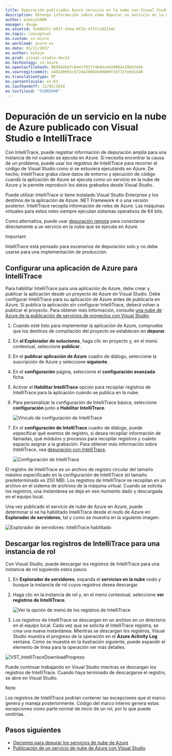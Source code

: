 ```yaml
---
title: Depuración publicados Azure servicio en la nube con Visual Studio e IntelliTrace | Microsoft Docs
description: Obtenga información sobre cómo depurar un servicio en la nube con Visual Studio e IntelliTrace
author: mikejo5000
manager: douge
ms.assetid: 5e6662fc-b917-43ea-bf2b-4f2fc3d213dc
ms.topic: conceptual
ms.custom: vs-azure
ms.workload: azure-vs
ms.date: 03/21/2017
ms.author: mikejo
ms.prod: visual-studio-dev14
ms.technology: vs-azure
ms.openlocfilehash: 865642bb7c8e41f81ff4b44ce628082e19b63a56
ms.sourcegitcommit: e481d0055c0724d20003509000fd5f72fe9d1340
ms.translationtype: MT
ms.contentlocale: es-ES
ms.lasthandoff: 11/05/2018
ms.locfileid: "51002946"
---
```

# <a name="debugging-a-published-azure-cloud-service-with-visual-studio-and-intellitrace"></a>Depuración de un servicio en la nube de Azure publicado con Visual Studio e IntelliTrace
Con IntelliTrace, puede registrar información de depuración amplia para una instancia de rol cuando se ejecuta en Azure. Si necesita encontrar la causa de un problema, puede usar los registros de IntelliTrace para recorrer el código de Visual Studio como si se estuviera ejecutando en Azure. De hecho, IntelliTrace graba clave datos de entorno y ejecución de código cuando la aplicación de Azure se ejecuta como un servicio en la nube de Azure y le permite reproducir los datos grabados desde Visual Studio. 

Puede utilizar IntelliTrace si tiene instalado Visual Studio Enterprise y los destinos de la aplicación de Azure .NET Framework 4 o una versión posterior. IntelliTrace recopila información de roles de Azure. Las máquinas virtuales para estos roles siempre ejecutan sistemas operativos de 64 bits.

Como alternativa, puede usar [depuración remota](http://go.microsoft.com/fwlink/p/?LinkId=623041) para conectarse directamente a un servicio en la nube que se ejecuta en Azure.

> [!IMPORTANT]
> IntelliTrace está pensado para escenarios de depuración solo y no debe usarse para una implementación de producción.
> 

## <a name="configure-an-azure-application-for-intellitrace"></a>Configurar una aplicación de Azure para IntelliTrace
Para habilitar IntelliTrace para una aplicación de Azure, debe crear y publicar la aplicación desde un proyecto de Azure en Visual Studio. Debe configurar IntelliTrace para su aplicación de Azure antes de publicarla en Azure. Si publica la aplicación sin configurar IntelliTrace, deberá volver a publicar el proyecto. Para obtener más información, consulte [una nube de Azure de la publicación de servicios de proyectos con Visual Studio](http://go.microsoft.com/fwlink/p/?LinkId=623012).

1. Cuando esté listo para implementar la aplicación de Azure, compruebe que los destinos de compilación del proyecto se establecen en **depurar**.

1. En **el Explorador de soluciones**, haga clic en proyecto y, en el menú contextual, seleccione **publicar**.
   
1. En el **publicar aplicación de Azure** cuadro de diálogo, seleccione la suscripción de Azure y seleccione **siguiente**.

1. En el **configuración** página, seleccione el **configuración avanzada** ficha.

1. Activar el **Habilitar IntelliTrace** opción para recopilar registros de IntelliTrace para la aplicación cuando se publica en la nube.
   
1. Para personalizar la configuración de IntelliTrace básica, seleccione **configuración** junto a **Habilitar IntelliTrace**.

    ![Vínculo de configuración de IntelliTrace](./media/vs-azure-tools-intellitrace-debug-published-cloud-services/intellitrace-settings-link.png)
   
1. En el **configuración de IntelliTrace** cuadro de diálogo, puede especificar qué eventos de registro, si desea recopilar información de llamadas, qué módulos y procesos para recopilar registros y cuánto espacio asignar a la grabación. Para obtener más información sobre IntelliTrace, vea [depuración con IntelliTrace](http://go.microsoft.com/fwlink/?LinkId=214468).
   
    ![Configuración de IntelliTrace](./media/vs-azure-tools-intellitrace-debug-published-cloud-services/IC519063.png)

El registro de IntelliTrace es un archivo de registro circular del tamaño máximo especificado en la configuración de IntelliTrace (el tamaño predeterminado es 250 MB). Los registros de IntelliTrace se recopilan en un archivo en el sistema de archivos de la máquina virtual. Cuando se solicita los registros, una instantánea se deja en ese momento dado y descargada en el equipo local.

Una vez publicado el servicio de nube de Azure en Azure, puede determinar si se ha habilitado IntelliTrace desde el nodo de Azure en **Explorador de servidores**, tal y como se muestra en la siguiente imagen:

![Explorador de servidores: IntelliTrace habilitado](./media/vs-azure-tools-intellitrace-debug-published-cloud-services/IC744134.png)

## <a name="download-intellitrace-logs-for-a-role-instance"></a>Descargar los registros de IntelliTrace para una instancia de rol
Con Visual Studio, puede descargar los registros de IntelliTrace para una instancia de rol siguiendo estos pasos:

1. En **Explorador de servidores**, expanda el **servicios en la nube** nodo y busque la instancia de rol cuyos registros desea descargar. 

1. Haga clic en la instancia de rol y, en el menú contextual, seleccione **ver registros de IntelliTrace**. 

    ![Ver la opción de menú de los registros de IntelliTrace](./media/vs-azure-tools-intellitrace-debug-published-cloud-services/view-intellitrace-logs.png)

1. Los registros de IntelliTrace se descargan en un archivo en un directorio en el equipo local. Cada vez que se solicita el IntelliTrace registra, se crea una nueva instantánea. Mientras se descargan los registros, Visual Studio muestra el progreso de la operación en el **Azure Activity Log** ventana. Como se muestra en la ilustración siguiente, puede expandir el elemento de línea para la operación ver más detalles.

![VST_IntelliTraceDownloadProgress](./media/vs-azure-tools-intellitrace-debug-published-cloud-services/IC745551.png)

Puede continuar trabajando en Visual Studio mientras se descargan los registros de IntelliTrace. Cuando haya terminado de descargarse el registro, se abre en Visual Studio.

> [!NOTE]
> Los registros de IntelliTrace podrían contener las excepciones que el marco genera y maneja posteriormente. Código del marco interno genera estas excepciones como parte normal de inicio de un rol, por lo que puede omitirlas.
> 
> 

## <a name="next-steps"></a>Pasos siguientes
- [Opciones para depurar los servicios de nube de Azure](vs-azure-tools-debugging-cloud-services-overview.md)
- [Publicación de un servicio de nube de Azure con Visual Studio](vs-azure-tools-publishing-a-cloud-service.md)